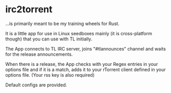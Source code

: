 # irc2torrent
...is primarily meant to be my training wheels for Rust.

It is a little app for use in Linux seedboxes mainly (it is cross-platform though) that you can use with TL initially.

The App connects to TL IRC server, joins "#tlannounces" channel and waits for the release announcements.

When there is a release, the App checks with your Regex entries in your options file and if it is a match, adds it to your rTorrent client defined in your options file. (Your rss key is also required)

Default configs are provided.
